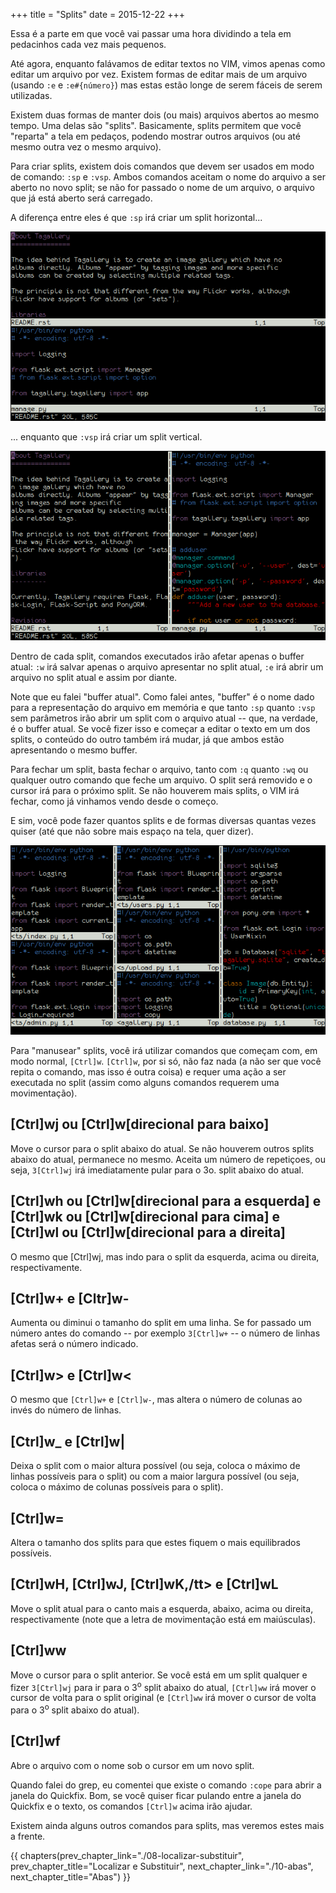 +++
title = "Splits"
date = 2015-12-22
+++

Essa é a parte em que você vai passar uma hora dividindo a tela em pedacinhos
cada vez mais pequenos.

<!-- more -->

Até agora, enquanto falávamos de editar textos no VIM, vimos apenas como editar
um arquivo por vez. Existem formas de editar mais de um arquivo (usando `:e` e
`:e#{número}`) mas estas estão longe de serem fáceis de serem utilizadas.

Existem duas formas de manter dois (ou mais) arquivos abertos ao mesmo tempo.
Uma delas são "splits". Basicamente, splits permitem que você "reparta" a tela
em pedaços, podendo mostrar outros arquivos (ou até mesmo outra vez o mesmo
arquivo).

Para criar splits, existem dois comandos que devem ser usados em modo de
comando: `:sp` e `:vsp`. Ambos comandos aceitam o nome do arquivo a ser aberto no
novo split; se não for passado o nome de um arquivo, o arquivo que já está
aberto será carregado.

A diferença entre eles é que `:sp` irá criar um split horizontal...

![](horizontal-split.png)

... enquanto que `:vsp` irá criar um split vertical.

![](vertical-split.png)

Dentro de cada split, comandos executados irão afetar apenas o buffer atual: `:w`
irá salvar apenas o arquivo apresentar no split atual, `:e` irá abrir um arquivo
no split atual e assim por diante.

Note que eu falei "buffer atual". Como falei antes, "buffer" é o nome dado para
a representação do arquivo em memória e que tanto `:sp` quanto `:vsp` sem
parâmetros irão abrir um split com o arquivo atual -- que, na verdade, é o
buffer atual. Se você fizer isso e começar a editar o texto em um dos splits, o
conteúdo do outro também irá mudar, já que ambos estão apresentando o mesmo
buffer.

Para fechar um split, basta fechar o arquivo, tanto com `:q` quanto `:wq` ou
qualquer outro comando que feche um arquivo. O split será removido e o cursor
irá para o próximo split. Se não houverem mais splits, o VIM irá fechar, como
já vinhamos vendo desde o começo.

E sim, você pode fazer quantos splits e de formas diversas quantas vezes quiser
(até que não sobre mais espaço na tela, quer dizer).

![](all.png)

Para "manusear" splits, você irá utilizar comandos que começam com, em modo
normal, `[Ctrl]w`. `[Ctrl]w`, por si só, não faz nada (a não ser que você
repita o comando, mas isso é outra coisa) e requer uma ação a ser executada no
split (assim como alguns comandos requerem uma movimentação).

## [Ctrl]wj ou [Ctrl]w[direcional para baixo]

Move o cursor para o split abaixo do atual. Se não houverem outros splits
abaixo do atual, permanece no mesmo. Aceita um número de repetiçoes, ou seja,
`3[Ctrl]wj` irá imediatamente pular para o 3o. split abaixo do atual.

## [Ctrl]wh ou [Ctrl]w[direcional para a esquerda] e [Ctrl]wk ou [Ctrl]w[direcional para cima] e [Ctrl]wl ou [Ctrl]w[direcional para a direita]

O mesmo que [Ctrl]wj, mas indo para o split da esquerda, acima ou direita,
respectivamente.

## [Ctrl]w+ e [Cltr]w-

Aumenta ou diminui o tamanho do split em uma linha. Se for passado um número
antes do comando -- por exemplo `3[Ctrl]w+` -- o número de linhas afetas será o
número indicado.

## [Ctrl]w> e [Ctrl]w<

O mesmo que `[Ctrl]w+` e `[Ctrl]w-`, mas altera o número de colunas ao invés do número de linhas.

## [Ctrl]w\_ e [Ctrl]w|

Deixa o split com o maior altura possível (ou seja, coloca o máximo de linhas
possíveis para o split) ou com a maior largura possível (ou seja, coloca o
máximo de colunas possíveis para o split).

## [Ctrl]w=

Altera o tamanho dos splits para que estes fiquem o mais equilibrados
possíveis.

## [Ctrl]wH, [Ctrl]wJ, [Ctrl]wK,/tt> e [Ctrl]wL

Move o split atual para o canto mais a esquerda, abaixo, acima ou direita,
respectivamente (note que a letra de movimentação está em maiúsculas).

## [Ctrl]ww

Move o cursor para o split anterior. Se você está em um split qualquer e fizer
`3[Ctrl]wj` para ir para o 3<sup>o</sup> split abaixo do atual, `[Ctrl]ww` irá
mover o cursor de volta para o split original (e `[Ctrl]ww` irá mover o cursor
de volta para o 3<sup>o</sup> split abaixo do atual).

## [Ctrl]wf

Abre o arquivo com o nome sob o cursor em um novo split.

Quando falei do grep, eu comentei que existe o comando `:cope` para abrir a
janela do Quickfix. Bom, se você quiser ficar pulando entre a janela do
Quickfix e o texto, os comandos `[Ctrl]w` acima irão ajudar.

Existem ainda alguns outros comandos para splits, mas veremos estes mais a
frente.

{{ chapters(prev_chapter_link="./08-localizar-substituir", prev_chapter_title="Localizar e Substituir", next_chapter_link="./10-abas", next_chapter_title="Abas") }}
